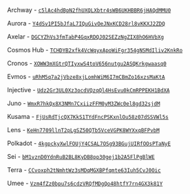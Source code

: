 Archway - [`c5lAc4hdBpN2fhUXQLXbtr4sWB6UKHBBR6jHAQdMMU0`](https://arweave.net/c5lAc4hdBpN2fhUXQLXbtr4sWB6UKHBBR6jHAQdMMU0)

Aurora - [`Y4dSv1PI5bJfaL7IQuGivOeJNxKCD28rl8vKKXJ2ZDQ`](https://arweave.net/Y4dSv1PI5bJfaL7IQuGivOeJNxKCD28rl8vKKXJ2ZDQ)

Axelar - [`DGCYZhVs3fmTabP4GqxRDQJ02SEZzNgZIX8hO6HVbXg`](https://arweave.net/DGCYZhVs3fmTabP4GqxRDQJ02SEZzNgZIX8hO6HVbXg)

Cosmos Hub - [`TCHDYB2xfk4VcWqyxApoWiFgr354gNSMdIliv2KnkRo`](https://arweave.net/TCHDYB2xfk4VcWqyxApoWiFgr354gNSMdIliv2KnkRo)

Cronos - [`XOWW3mXGtrQTIyxwS4toV656nutgu2ASQKrkgwaasq0`](https://arweave.net/XOWW3mXGtrQTIyxwS4toV656nutgu2ASQKrkgwaasq0)

Evmos - [`uRhM5q7a2jVbze8xjLomhWiM6I7mCBmZo16xzsMaKtA`](https://arweave.net/uRhM5q7a2jVbze8xjLomhWiM6I7mCBmZo16xzsMaKtA)

Injective - [`Udz2Gr3UL0Xz3ocdVQzqQl4HsEvu0kCmRPPEKH1BdXA`](https://arweave.net/Udz2Gr3UL0Xz3ocdVQzqQl4HsEvu0kCmRPPEKH1BdXA)

Juno - [`WmxR7hkQx8X3NMn7CxiizFFM0yM3ZWc0el8gd32sjdM`](https://arweave.net/WmxR7hkQx8X3NMn7CxiizFFM0yM3ZWc0el8gd32sjdM)

Kusama - [`FjUsRdTjcQX7KkS1TYdFncPSKxnlOu58z07dSSVWl5s`](https://arweave.net/FjUsRdTjcQX7KkS1TYdFncPSKxnlOu58z07dSSVWl5s)

Lens - [`KeHn7709llnT2pLgSZ50QTb5VceVGPK8WYXxqBFPvbM`](https://arweave.net/KeHn7709llnT2pLgSZ50QTb5VceVGPK8WYXxqBFPvbM)

Polkadot - [`4kgpckyXwlFOUjY4CSAL7OSg93BGujUIRfOOsPTaNyE`](https://arweave.net/4kgpckyXwlFOUjY4CSAL7OSg93BGujUIRfOOsPTaNyE)

Sei - [`bM1vznD0YdnRuB2BL8KyDB8pp30gej1b2A5FlPgBlWE`](https://arweave.net/bM1vznD0YdnRuB2BL8KyDB8pp30gej1b2A5FlPgBlWE)

Terra - [`CCvoxph2tNmhtWz3sMDqMGXBPfqmte63Iuh5CvJ0Oic`](https://arweave.net/CCvoxph2tNmhtWz3sMDqMGXBPfqmte63Iuh5CvJ0Oic)

Umee - [`Vzm4fZz0bpu7s6cdzVRQfMDgQo48htfY7rn4GX3k81Y`](https://arweave.net/Vzm4fZz0bpu7s6cdzVRQfMDgQo48htfY7rn4GX3k81Y)
